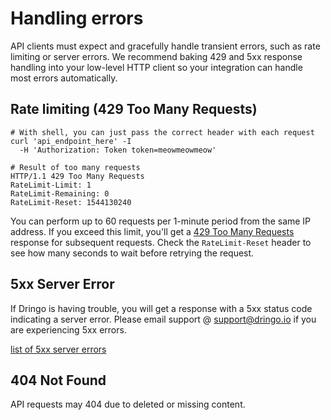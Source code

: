 # Handling errors

API clients must expect and gracefully handle transient errors, such as rate limiting or server errors. We recommend baking 429 and 5xx response handling into your low-level HTTP client so your integration can handle most errors automatically.

## Rate limiting (429 Too Many Requests)

```shell
# With shell, you can just pass the correct header with each request
curl 'api_endpoint_here' -I
  -H 'Authorization: Token token=meowmeowmeow'

# Result of too many requests
HTTP/1.1 429 Too Many Requests
RateLimit-Limit: 1
RateLimit-Remaining: 0
RateLimit-Reset: 1544130240
```

You can perform up to 60 requests per 1-minute period from the same IP address. If you exceed this limit, you'll get a [429 Too Many Requests](http://tools.ietf.org/html/draft-nottingham-http-new-status-02#section-4) response for subsequent requests. Check the `RateLimit-Reset` header to see how many seconds to wait before retrying the request.

## 5xx Server Error

If Dringo is having trouble, you will get a response with a 5xx status code indicating a server error.  Please email support @ <support@dringo.io> if you are experiencing 5xx errors.

[list of 5xx server errors](https://en.wikipedia.org/wiki/List_of_HTTP_status_codes#5xx_Server_errors)

## 404 Not Found

API requests may 404 due to deleted or missing content.
